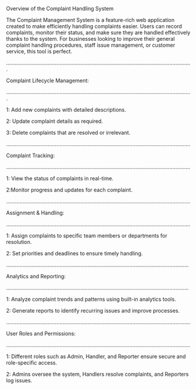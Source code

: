 Overview of the Complaint Handling System

The Complaint Management System is a feature-rich web application created to make efficiently handling complaints easier.
Users can record complaints, monitor their status, and make sure they are handled effectively thanks to the system. 
For businesses looking to improve their general complaint handling procedures, staff issue management, or customer service, this tool is perfect.

.............................................................................................................................

Complaint Lifecycle Management:

.............................................................................................................................

1: Add new complaints with detailed descriptions.

2: Update complaint details as required.

3: Delete complaints that are resolved or irrelevant.

............................................................................................................................

Complaint Tracking:

............................................................................................................................

1: View the status of complaints in real-time.

2:Monitor progress and updates for each complaint.

............................................................................................................................

Assignment & Handling:

............................................................................................................................

1: Assign complaints to specific team members or departments for resolution.

2: Set priorities and deadlines to ensure timely handling.

...........................................................................................................................

Analytics and Reporting:

...........................................................................................................................

1: Analyze complaint trends and patterns using built-in analytics tools.

2: Generate reports to identify recurring issues and improve processes.

............................................................................................................................

User Roles and Permissions:

............................................................................................................................

1: Different roles such as Admin, Handler, and Reporter ensure secure and role-specific access.

2: Admins oversee the system, Handlers resolve complaints, and Reporters log issues.
